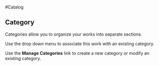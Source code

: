 #Catalog
## Category

Categories allow you to organize your works into separate sections.

Use the drop down menu to associate this work with an existing category.

Use the **Manage Categories** link to create a new category or modify an existing category.